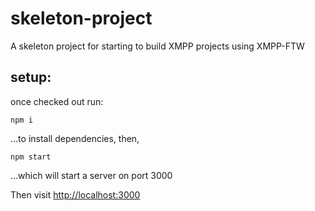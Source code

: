 skeleton-project
================

A skeleton project for starting to build XMPP projects using XMPP-FTW


setup:
------
once checked out run:

```npm i```

...to install dependencies, then,

```npm start```

...which will start a server on port 3000

Then visit [http://localhost:3000](http://localhost:3000)
